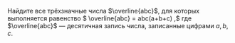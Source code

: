 Найдите все трёхзначные числа $\overline{abc}$, для которых выполняется равенство  $ \overline{abc} = abc(a+b+c) ,$
где $\overline{abc}$ — десятичная запись числа, записанные цифрами $a,b,c$.